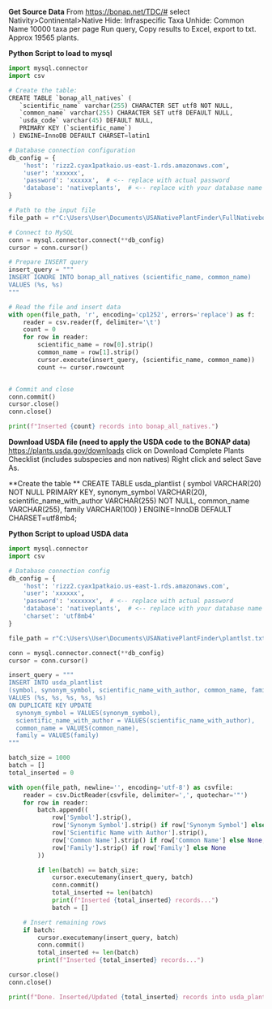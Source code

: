 
**Get Source Data**
From https://bonap.net/TDC/#
select Nativity>Continental>Native
Hide: Infraspecific Taxa
Unhide: Common Name
10000 taxa per page
Run query,
Copy results to Excel, export to txt.
Approx 19565 plants.

**Python Script to load to mysql**
```python
import mysql.connector
import csv

# Create the table:
CREATE TABLE `bonap_all_natives` (
   `scientific_name` varchar(255) CHARACTER SET utf8 NOT NULL,
   `common_name` varchar(255) CHARACTER SET utf8 DEFAULT NULL,
   `usda_code` varchar(45) DEFAULT NULL,
   PRIMARY KEY (`scientific_name`)
 ) ENGINE=InnoDB DEFAULT CHARSET=latin1

# Database connection configuration
db_config = {
    'host': 'rizz2.cyax1patkaio.us-east-1.rds.amazonaws.com',
    'user': 'xxxxxx',
    'password': 'xxxxxx',  # <-- replace with actual password
    'database': 'nativeplants',  # <-- replace with your database name
}

# Path to the input file
file_path = r"C:\Users\User\Documents\USANativePlantFinder\FullNativebonap.txt"

# Connect to MySQL
conn = mysql.connector.connect(**db_config)
cursor = conn.cursor()

# Prepare INSERT query
insert_query = """
INSERT IGNORE INTO bonap_all_natives (scientific_name, common_name)
VALUES (%s, %s)
"""

# Read the file and insert data
with open(file_path, 'r', encoding='cp1252', errors='replace') as f:
    reader = csv.reader(f, delimiter='\t')
    count = 0
    for row in reader:
        scientific_name = row[0].strip()
        common_name = row[1].strip()
        cursor.execute(insert_query, (scientific_name, common_name))
        count += cursor.rowcount


# Commit and close
conn.commit()
cursor.close()
conn.close()

print(f"Inserted {count} records into bonap_all_natives.")
```

**Download USDA file (need to apply the USDA code to the BONAP data)**
https://plants.usda.gov/downloads
click on Download Complete Plants Checklist (includes subspecies and non natives)
Right click and select Save As.

**Create the table **
CREATE TABLE usda_plantlist (
    symbol VARCHAR(20) NOT NULL PRIMARY KEY,
    synonym_symbol VARCHAR(20),
    scientific_name_with_author VARCHAR(255) NOT NULL,
    common_name VARCHAR(255),
    family VARCHAR(100)
) ENGINE=InnoDB DEFAULT CHARSET=utf8mb4;

**Python Script to upload USDA data**
```python
import mysql.connector
import csv

# Database connection config
db_config = {
    'host': 'rizz2.cyax1patkaio.us-east-1.rds.amazonaws.com',
    'user': 'xxxxxx',
    'password': 'xxxxxxx',  # <-- replace with actual password
    'database': 'nativeplants',  # <-- replace with your database name
    'charset': 'utf8mb4'
}

file_path = r"C:\Users\User\Documents\USANativePlantFinder\plantlst.txt"

conn = mysql.connector.connect(**db_config)
cursor = conn.cursor()

insert_query = """
INSERT INTO usda_plantlist
(symbol, synonym_symbol, scientific_name_with_author, common_name, family)
VALUES (%s, %s, %s, %s, %s)
ON DUPLICATE KEY UPDATE
  synonym_symbol = VALUES(synonym_symbol),
  scientific_name_with_author = VALUES(scientific_name_with_author),
  common_name = VALUES(common_name),
  family = VALUES(family)
"""

batch_size = 1000
batch = []
total_inserted = 0

with open(file_path, newline='', encoding='utf-8') as csvfile:
    reader = csv.DictReader(csvfile, delimiter=',', quotechar='"')
    for row in reader:
        batch.append((
            row['Symbol'].strip(),
            row['Synonym Symbol'].strip() if row['Synonym Symbol'] else None,
            row['Scientific Name with Author'].strip(),
            row['Common Name'].strip() if row['Common Name'] else None,
            row['Family'].strip() if row['Family'] else None
        ))

        if len(batch) == batch_size:
            cursor.executemany(insert_query, batch)
            conn.commit()
            total_inserted += len(batch)
            print(f"Inserted {total_inserted} records...")
            batch = []

    # Insert remaining rows
    if batch:
        cursor.executemany(insert_query, batch)
        conn.commit()
        total_inserted += len(batch)
        print(f"Inserted {total_inserted} records...")

cursor.close()
conn.close()

print(f"Done. Inserted/Updated {total_inserted} records into usda_plantlist.")
```

